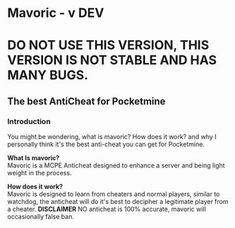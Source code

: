 # Mavoric - v DEV
# DO NOT USE THIS VERSION, THIS VERSION IS NOT STABLE AND HAS MANY BUGS.
## The best AntiCheat for Pocketmine

### Introduction
You might be wondering, what is mavoric? How does it work? and why I personally think it's the best anti-cheat you can get for Pocketmine.

**What Is mavoric?**<br />
Mavoric is a MCPE Anticheat designed to enhance a server and being light weight in the process.

**How does it work?**<br />
Mavoric is designed to learn from cheaters and normal players, similar to watchdog, the anticheat will do it's best to decipher a legitimate player from a cheater. **DISCLAIMER** NO anticheat is 100% accurate, mavoric will occasionally false ban. 
